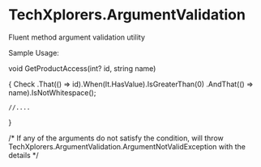 # TechXplorers.ArgumentValidation
Fluent method argument validation utility

Sample Usage:

void GetProductAccess(int? id, string name)

{
    Check
	    .That(() => id).When(It.HasValue).IsGreaterThan(0)
	    .AndThat(() => name).IsNotWhitespace();

    //....
}

/*
If any of the arguments do not satisfy the condition, will throw TechXplorers.ArgumentValidation.ArgumentNotValidException with the details
*/
 
